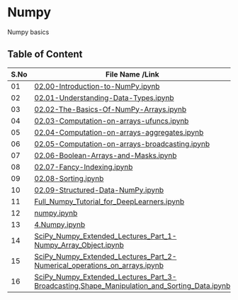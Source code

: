 # Numpy
Numpy basics <br>
## Table of Content
|S.No|File Name /Link|Description|
|----|----------------------------------------------------------------------------------------------------------------------|----|
|01|[02.00-Introduction-to-NumPy.ipynb](https://github.com/TejasAnvekar/Numpy/blob/master/02.00-Introduction-to-NumPy.ipynb)|
|02|[02.01-Understanding-Data-Types.ipynb](https://github.com/TejasAnvekar/Numpy/blob/master/02.01-Understanding-Data-Types.ipynb)|
|03|[02.02-The-Basics-Of-NumPy-Arrays.ipynb](https://github.com/TejasAnvekar/Numpy/blob/master/02.02-The-Basics-Of-NumPy-Arrays.ipynb)|
|04|[02.03-Computation-on-arrays-ufuncs.ipynb](https://github.com/TejasAnvekar/Numpy/blob/master/02.03-Computation-on-arrays-ufuncs.ipynb)|
|05|[02.04-Computation-on-arrays-aggregates.ipynb](https://github.com/TejasAnvekar/Numpy/blob/master/02.04-Computation-on-arrays-aggregates.ipynb)|
|06|[02.05-Computation-on-arrays-broadcasting.ipynb](https://github.com/TejasAnvekar/Numpy/blob/master/02.05-Computation-on-arrays-broadcasting.ipynb)|
|07|[02.06-Boolean-Arrays-and-Masks.ipynb](https://github.com/TejasAnvekar/Numpy/blob/master/02.06-Boolean-Arrays-and-Masks.ipynb)|
|08|[02.07-Fancy-Indexing.ipynb](https://github.com/TejasAnvekar/Numpy/blob/master/02.07-Fancy-Indexing.ipynb)|
|09|[02.08-Sorting.ipynb](https://github.com/TejasAnvekar/Numpy/blob/master/02.08-Sorting.ipynb)|
|10|[02.09-Structured-Data-NumPy.ipynb](https://github.com/TejasAnvekar/Numpy/blob/master/02.09-Structured-Data-NumPy.ipynb)|
|11|[Full_Numpy_Tutorial_for_DeepLearners.ipynb](https://github.com/TejasAnvekar/Numpy/blob/master/Full_Numpy_Tutorial_for_DeepLearners.ipynb)|
|12|[numpy.ipynb](https://github.com/TejasAnvekar/Numpy/blob/master/numpy.ipynb)|
|13|[4.Numpy.ipynb](https://github.com/TejasAnvekar/Numpy/blob/master/4.Numpy.ipynb)|
|14|[SciPy_Numpy_Extended_Lectures_Part_1-Numpy_Array_Object.ipynb](https://github.com/TejasAnvekar/Numpy/blob/master/SciPy_Numpy_Extended_Lectures_Part_1-Numpy_Array_Object.ipynb)|
|15|[SciPy_Numpy_Extended_Lectures_Part_2-Numerical_operations_on_arrays.ipynb](https://github.com/TejasAnvekar/Numpy/blob/master/SciPy_Numpy_Extended_Lectures_Part_2-Numerical_operations_on_arrays.ipynb)|
|16|[SciPy_Numpy_Extended_Lectures_Part_3-Broadcasting,Shape_Manipulation_and_Sorting_Data.ipynb](https://github.com/TejasAnvekar/Numpy/blob/master/SciPy_Numpy_Extended_Lectures_Part_3-Broadcasting,Shape_Manipulation_and_Sorting_Data.ipynb)|
